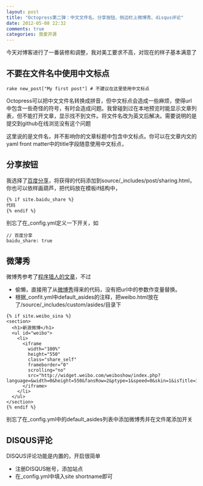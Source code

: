 ```yaml
---
layout: post
title: "Octopress第二弹：中文文件名、分享按钮、侧边栏上微博秀、disqus评论"
date: 2012-05-08 22:32
comments: true
categories: 我爱开源 
---
```


今天对博客进行了一番装修和调整，我对美工要求不高，对现在的样子基本满意了

<!--more-->

## 不要在文件名中使用中文标点

```
rake new_post["My first post"] # 不建议在这里使用中文标点
```

Octopress可以把中文文件名转换成拼音，但中文标点会造成一些麻烦，使得url中包含一些奇怪的符号，有时会造成问题。我曾碰到过在本地预览时能显示文章列表，但不能打开文章，显示找不到文件。将文件名改为英文后解决。需要说明的是提交到github在线浏览没有这个问题

这里说的是文件名，并不影响你的文章标题中包含中文标点。你可以在文章内文的yaml front matter中的title字段随意使用中文标点，

## 分享按钮

我选择了[百度分享](http://share.baidu.com)，将获得的代码添加到source/_includes/post/sharing.html，你也可以依样画葫芦，把代码放在模板if结构中，

```sh
{% if site.baidu_share %}
代码
{% endif %}
```

别忘了在_config.yml定义一下开关，如

```
// 百度分享
baidu_share: true
```

## 微薄秀

微博秀参考了[程序猎人的文章](http://programus.github.com/blog/2012/03/03/add-weibo-sidebar-into-octopress/)，不过

* 偷懒，直接用了从[微博秀](http://weibo.com/tool/weiboshow)得来的代码，没有把url中的参数作变量替换。
* 根据_confit.yml中default_asides的注释，把weibo.html放在了/source/_includes/custom/asides/目录下

```
{% if site.weibo_sina %}
<section>
  <h1>新浪微博</h1>
  <ul id="weibo">
    <li>
      <iframe 
        width="100%" 
        height="550" 
        class="share_self" 
        frameborder="0" 
        scrolling="no" 
        src="http://widget.weibo.com/weiboshow/index.php?language=&width=0&height=550&fansRow=2&ptype=1&speed=0&skin=1&isTitle=1&noborder=1&isWeibo=1&isFans=1&uid=2039187623&verifier=e0a28d12&dpc=1">
      </iframe>
    </li>
  </ul>
</section>
{% endif %}
```

别忘了在_config.yml中的default_asides列表中添加微博秀并在文件尾添加开关

## DISQUS评论

DISQUS评论功能是内置的，开启很简单

* 注册DISQUS帐号，添加站点
* 在_config.yml中填入site shortname即可
